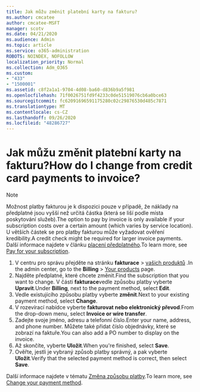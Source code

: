 ```yaml
---
title: Jak můžu změnit platební karty na fakturu?
ms.author: cmcatee
author: cmcatee-MSFT
manager: scotv
ms.date: 04/21/2020
ms.audience: Admin
ms.topic: article
ms.service: o365-administration
ROBOTS: NOINDEX, NOFOLLOW
localization_priority: Normal
ms.collection: Adm_O365
ms.custom:
- "433"
- "1500001"
ms.assetid: c8f2a1a1-9704-4d08-ba60-d836b9a5f981
ms.openlocfilehash: 71f0026751fd9f4233c0de51519076cb6a0bce63
ms.sourcegitcommit: fc62091696591175280c02c29876530d485c7871
ms.translationtype: MT
ms.contentlocale: cs-CZ
ms.lasthandoff: 09/26/2020
ms.locfileid: "48286727"
---
```

# <a name="how-do-i-change-from-credit-card-payments-to-invoice"></a><span data-ttu-id="84a01-102">Jak můžu změnit platební karty na fakturu?</span><span class="sxs-lookup"><span data-stu-id="84a01-102">How do I change from credit card payments to invoice?</span></span>

> [!NOTE]
> <span data-ttu-id="84a01-103">Možnost platby fakturou je k dispozici pouze v případě, že náklady na předplatné jsou vyšší než určitá částka (která se liší podle místa poskytování služeb).</span><span class="sxs-lookup"><span data-stu-id="84a01-103">The option to pay by invoice is only available if your subscription costs over a certain amount (which varies by service location).</span></span> <span data-ttu-id="84a01-104">U větších částek se pro platby fakturou může vyžadovat ověření kredibility.</span><span class="sxs-lookup"><span data-stu-id="84a01-104">A credit check might be required for larger invoice payments.</span></span> <span data-ttu-id="84a01-105">Další informace najdete v článku [placení předplatného](https://docs.microsoft.com/microsoft-365/commerce/billing-and-payments/pay-for-your-subscription).</span><span class="sxs-lookup"><span data-stu-id="84a01-105">To learn more, see [Pay for your subscription](https://docs.microsoft.com/microsoft-365/commerce/billing-and-payments/pay-for-your-subscription).</span></span>

1. <span data-ttu-id="84a01-106">V centru pro správu přejděte na stránku **fakturace**  >  [vašich produktů](https://go.microsoft.com/fwlink/p/?linkid=842054) .</span><span class="sxs-lookup"><span data-stu-id="84a01-106">In the admin center, go to the **Billing** > [Your products](https://go.microsoft.com/fwlink/p/?linkid=842054) page.</span></span>
2. <span data-ttu-id="84a01-107">Najděte předplatné, které chcete změnit.</span><span class="sxs-lookup"><span data-stu-id="84a01-107">Find the subscription that you want to change.</span></span> <span data-ttu-id="84a01-108">V části **fakturace**vedle způsobu platby vyberte **Upravit**.</span><span class="sxs-lookup"><span data-stu-id="84a01-108">Under **Billing**, next to the payment method, select **Edit**.</span></span>
3. <span data-ttu-id="84a01-109">Vedle existujícího způsobu platby vyberte **změnit**.</span><span class="sxs-lookup"><span data-stu-id="84a01-109">Next to your existing payment method, select **Change**.</span></span>
4. <span data-ttu-id="84a01-110">V rozevírací nabídce vyberte **fakturovat nebo elektronický převod**.</span><span class="sxs-lookup"><span data-stu-id="84a01-110">From the drop-down menu, select **Invoice or wire transfer**.</span></span>
5. <span data-ttu-id="84a01-111">Zadejte svoje jméno, adresu a telefonní číslo.</span><span class="sxs-lookup"><span data-stu-id="84a01-111">Enter your name, address, and phone number.</span></span> <span data-ttu-id="84a01-112">Můžete také přidat číslo objednávky, které se zobrazí na faktuře.</span><span class="sxs-lookup"><span data-stu-id="84a01-112">You can also add a PO number to display on the invoice.</span></span>
6. <span data-ttu-id="84a01-113">Až skončíte, vyberte **Uložit**.</span><span class="sxs-lookup"><span data-stu-id="84a01-113">When you're finished, select **Save**.</span></span>
7. <span data-ttu-id="84a01-114">Ověřte, jestli je vybraný způsob platby správný, a pak vyberte **Uložit**.</span><span class="sxs-lookup"><span data-stu-id="84a01-114">Verify that the selected payment method is correct, then select **Save**.</span></span>

<span data-ttu-id="84a01-115">Další informace najdete v tématu [Změna způsobu platby](https://docs.microsoft.com/microsoft-365/commerce/billing-and-payments/change-payment-method).</span><span class="sxs-lookup"><span data-stu-id="84a01-115">To learn more, see [Change your payment method](https://docs.microsoft.com/microsoft-365/commerce/billing-and-payments/change-payment-method).</span></span>
